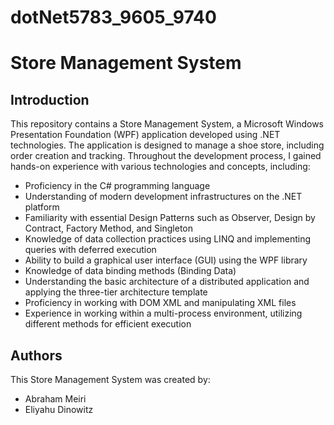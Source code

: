 # dotNet5783_9605_9740
# Store Management System

## Introduction
This repository contains a Store Management System, a Microsoft Windows Presentation Foundation (WPF) application developed using .NET technologies. The application is designed to manage a shoe store, including order creation and tracking. Throughout the development process, I gained hands-on experience with various technologies and concepts, including:

- Proficiency in the C# programming language
- Understanding of modern development infrastructures on the .NET platform
- Familiarity with essential Design Patterns such as Observer, Design by Contract, Factory Method, and Singleton
- Knowledge of data collection practices using LINQ and implementing queries with deferred execution
- Ability to build a graphical user interface (GUI) using the WPF library
- Knowledge of data binding methods (Binding Data)
- Understanding the basic architecture of a distributed application and applying the three-tier architecture template
- Proficiency in working with DOM XML and manipulating XML files
- Experience in working within a multi-process environment, utilizing different methods for efficient execution

## Authors
This Store Management System was created by:
- Abraham Meiri
- Eliyahu Dinowitz
